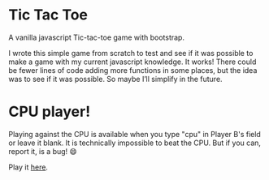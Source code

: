 # Tic Tac Toe

A vanilla javascript Tic-tac-toe game with bootstrap.

I wrote this simple game from scratch to test and see if it was possible to make a game with my current javascript knowledge.
It works!
There could be fewer lines of code adding more functions in some places, but the idea was to see if it was possible. So maybe I’ll simplify in the future.

# CPU player!

Playing against the CPU is available when you type "cpu" in Player B's field or leave it blank.
It is technically impossible to beat the CPU. But if you can, report it, is a bug! 😄

Play it [here](https://rezendecomz.github.io/tic-tac-toe/).
